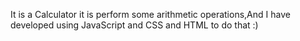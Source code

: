 It is a Calculator it is perform some arithmetic operations,And I have developed using JavaScript and CSS and HTML to do that :)
